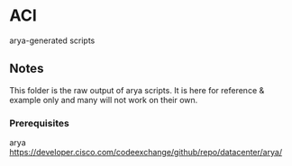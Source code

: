 # ACI
arya-generated scripts

## Notes
This folder is the raw output of arya scripts. It is here for reference & example only and many will not work on their own. 

### Prerequisites
arya
https://developer.cisco.com/codeexchange/github/repo/datacenter/arya/


